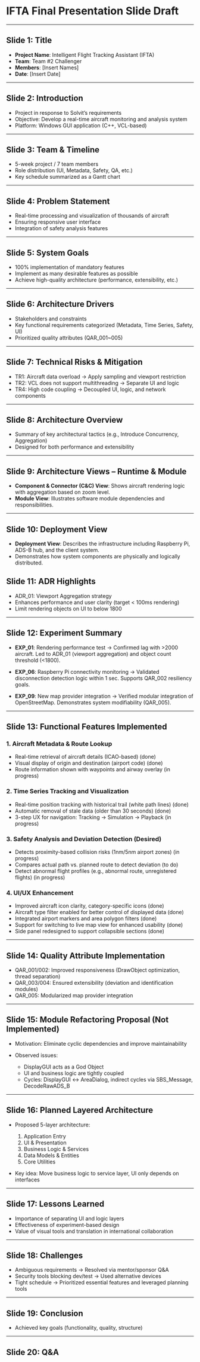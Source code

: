 # IFTA Final Presentation Slide Draft 

---

## Slide 1: Title

* **Project Name**: Intelligent Flight Tracking Assistant (IFTA)
* **Team**: Team #2 Challenger
* **Members**: \[Insert Names]
* **Date**: \[Insert Date]

---

## Slide 2: Introduction

* Project in response to Solvit’s requirements
* Objective: Develop a real-time aircraft monitoring and analysis system
* Platform: Windows GUI application (C++, VCL-based)

---

## Slide 3: Team & Timeline

* 5-week project / 7 team members
* Role distribution (UI, Metadata, Safety, QA, etc.)
* Key schedule summarized as a Gantt chart

---

## Slide 4: Problem Statement

* Real-time processing and visualization of thousands of aircraft
* Ensuring responsive user interface
* Integration of safety analysis features

---

## Slide 5: System Goals

* 100% implementation of mandatory features
* Implement as many desirable features as possible
* Achieve high-quality architecture (performance, extensibility, etc.)

---

## Slide 6: Architecture Drivers

* Stakeholders and constraints
* Key functional requirements categorized (Metadata, Time Series, Safety, UI)
* Prioritized quality attributes (QAR\_001\~005)

---

## Slide 7: Technical Risks & Mitigation

* TR1: Aircraft data overload → Apply sampling and viewport restriction
* TR2: VCL does not support multithreading → Separate UI and logic
* TR4: High code coupling → Decoupled UI, logic, and network components

---

## Slide 8: Architecture Overview

* Summary of key architectural tactics (e.g., Introduce Concurrency, Aggregation)
* Designed for both performance and extensibility

---

## Slide 9: Architecture Views – Runtime & Module

* **Component & Connector (C\&C) View**: Shows aircraft rendering logic with aggregation based on zoom level.
* **Module View**: Illustrates software module dependencies and responsibilities.

---

## Slide 10: Deployment View

* **Deployment View**: Describes the infrastructure including Raspberry Pi, ADS-B hub, and the client system.
* Demonstrates how system components are physically and logically distributed.

## Slide 11: ADR Highlights

* ADR\_01: Viewport Aggregation strategy
* Enhances performance and user clarity (target < 100ms rendering)
* Limit rendering objects on UI to below 1800

---

## Slide 12: Experiment Summary

* **EXP\_01**: Rendering performance test
  → Confirmed lag with >2000 aircraft. Led to ADR\_01 (viewport aggregation) and object count threshold (<1800).

* **EXP\_06**: Raspberry Pi connectivity monitoring
  → Validated disconnection detection logic within 1 sec. Supports QAR\_002 resiliency goals.

* **EXP\_09**: New map provider integration
  → Verified modular integration of OpenStreetMap. Demonstrates system modifiability (QAR\_005).

---

## Slide 13: Functional Features Implemented

### 1. Aircraft Metadata & Route Lookup

* Real-time retrieval of aircraft details (ICAO-based) (done)
* Visual display of origin and destination (airport code) (done)
* Route information shown with waypoints and airway overlay (in progress)

### 2. Time Series Tracking and Visualization

* Real-time position tracking with historical trail (white path lines) (done)
* Automatic removal of stale data (older than 30 seconds) (done)
* 3-step UX for navigation: Tracking → Simulation → Playback (in progress)

### 3. Safety Analysis and Deviation Detection (Desired)

* Detects proximity-based collision risks (1nm/5nm airport zones) (in progress)
* Compares actual path vs. planned route to detect deviation (to do)
* Detect abnormal flight profiles (e.g., abnormal route, unregistered flights) (in progress)

### 4. UI/UX Enhancement

* Improved aircraft icon clarity, category-specific icons (done)
* Aircraft type filter enabled for better control of displayed data (done)
* Integrated airport markers and area polygon filters (done)
* Support for switching to live map view for enhanced usability (done)
* Side panel redesigned to support collapsible sections (done)

---

## Slide 14: Quality Attribute Implementation

* QAR\_001/002: Improved responsiveness (DrawObject optimization, thread separation)
* QAR\_003/004: Ensured extensibility (deviation and identification modules)
* QAR\_005: Modularized map provider integration

---

## Slide 15: Module Refactoring Proposal (Not Implemented)

* Motivation: Eliminate cyclic dependencies and improve maintainability
* Observed issues:

  * DisplayGUI acts as a God Object
  * UI and business logic are tightly coupled
  * Cycles: DisplayGUI ↔ AreaDialog, indirect cycles via SBS\_Message, DecodeRawADS\_B

---

## Slide 16: Planned Layered Architecture

* Proposed 5-layer architecture:

  1. Application Entry
  2. UI & Presentation
  3. Business Logic & Services
  4. Data Models & Entities
  5. Core Utilities
* Key idea: Move business logic to service layer, UI only depends on interfaces

---

## Slide 17: Lessons Learned

* Importance of separating UI and logic layers
* Effectiveness of experiment-based design
* Value of visual tools and translation in international collaboration

---

## Slide 18: Challenges

* Ambiguous requirements → Resolved via mentor/sponsor Q\&A
* Security tools blocking dev/test → Used alternative devices
* Tight schedule → Prioritized essential features and leveraged planning tools

---

## Slide 19: Conclusion

* Achieved key goals (functionality, quality, structure)


---

## Slide 20: Q\&A


